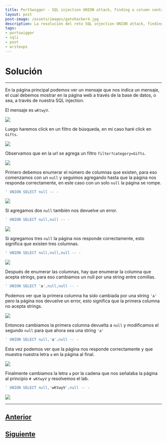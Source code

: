 ```yaml
---
title: PortSwigger - SQL injection UNION attack, finding a column containing text.
layout: post
post-image: /assets/images/gatohacker4.jpg 
description: La resolución del reto SQL injection UNION attack, finding a column containing text. 
tags:
- portswigger
- sqli
- post
- writeups
---
```

# Solución
---

En la página principal podemos ver un mensaje que nos indica un mensaje, el cual debemos mostrar en la página web a través de la base de datos, o sea, a través de nuestra SQL injection.

El mensaje es `wKtwyV`.

![](/images/images-portswigger-sqli/lab4-1.png)

Luego haremos click en un filtro de búsqueda, en mi caso haré click en `Gifts`.

![](/images/images-portswigger-sqli/lab4-2.png)

Observamos que en la url se agrega un filtro `filter?category=Gifts`.

![](/images/images-portswigger-sqli/lab4-3.png)

Primero debemos enumerar el número de columnas que existen, para eso comenzamos con un `null` y seguimos agregando hasta que la página nos responda correctamente, en este caso con un solo `null` la página se rompe.

```sql
' UNION SELECT null -- -
```

![](/images/images-portswigger-sqli/lab4-4.png)

Si agregamos dos `null` también nos devuelve un error.

```sql
' UNION SELECT null,null -- -
```


![](/images/images-portswigger-sqli/lab4-5.png)

Si agregamos tres `null` la página nos responde correctamente, esto significa que existen tres columnas.

```sql
' UNION SELECT null,null,null -- -
```

![](/images/images-portswigger-sqli/lab4-6.png)

Después de enumerar las columnas, hay que enumerar la columna que acepta strings, para eso cambiamos un null por una string entre comillas.

```sql
' UNION SELECT 'a',null,null -- -
```

Podemos ver que la primera columna ha sido cambiada por una string `'a'` pero la página nos devuelve un error, esto significa que la primera columna no acepta strings.

![](/images/images-portswigger-sqli/lab4-7.png)

Entonces cambiamos la primera columna devuelta a `null` y modificamos el segundo `null` para que ahora sea una string `'a'`

```sql
' UNION SELECT null,'a',null -- -
```

Esta vez podemos ver que la página nos responde correctamente y que muestra nuestra letra `a` en la página al final.

![](/images/images-portswigger-sqli/lab4-8.png)

Finalmente cambiamos la letra `a` por la cadena que nos señalaba la página al principio `# wKtwyV` y resolvemos el lab.

```sql
' UNION SELECT null,'wKtwyV',null -- -
```

![](/images/images-portswigger-sqli/lab4-9.png)


---

## [Anterior](/sql-injection-union-attack-determining-the-number-of-columns-returned-by-the-query)
## [Siguiente](/sql-injection-union-attack-retrieving-data-from-other-tables)